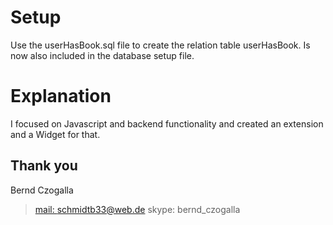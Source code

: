 # Setup
Use the userHasBook.sql file to create the relation table userHasBook. Is now also included in the database setup file.

# Explanation
I focused on Javascript and backend functionality and created an extension and a Widget for that.

## Thank you
Bernd Czogalla
> [mail: schmidtb33@web.de](mailto:schmidtb33@web.de)
> skype: bernd_czogalla
